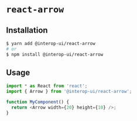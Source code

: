 # `react-arrow`

## Installation

```sh
$ yarn add @interop-ui/react-arrow
# or
$ npm install @interop-ui/react-arrow
```

## Usage

```js
import * as React from 'react';
import { Arrow } from '@interop-ui/react-arrow';

function MyComponent() {
  return <Arrow width={20} height={10} />;
}
```

